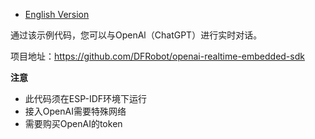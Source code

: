 - [English Version](https://github.com/DFRobot/DFR1154_Examples/blob/master/6.7%20OpenAI%20RTC/README.md)

通过该示例代码，您可以与OpenAl（ChatGPT）进行实时对话。

项目地址：https://github.com/DFRobot/openai-realtime-embedded-sdk

**注意**
- 此代码须在ESP-IDF环境下运行
- 接入OpenAI需要特殊网络
- 需要购买OpenAI的token
